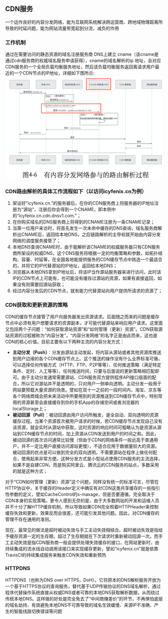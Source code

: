 ## **CDN服务**

一个运作良好的内容分发网络，能为互联网系统解决跨运营商、跨地域物理距离所导致的时延问题，能为网站流量带宽起到分流、减负的作用

### **工作机制**

通过在需要访问的静态资源的域名注册服务商 DNS上建立 cname（该cname是通过cdn服务商的权威域名服务申请获得），cname的域名解析的ip 地址，会对应CDN服务的一个全局负载均衡服务地址，然后该负载均衡服务返回离请求用户最近的一个CDN节点的IP地址，详细如下图所示:\
![CDN](https://github.com/xiaoyuge/Tech-Notes/blob/main/%E4%BA%92%E8%81%94%E7%BD%91%E7%BD%91%E7%BB%9C%E6%9E%B6%E6%9E%84/resources/CDN.png)

### **CDN路由解析的具体工作流程如下（以访问icyfenix.cn为例）**

1) 架设好“icyfenix.cn.”的服务器后，在你的CDN服务商上将服务器的IP地址注册为“源站”，注册后你会得到一个CNAME，即本例中的“icyfenix.cn.cdn.dnsv1.com.”；
2) 在你购买域名的DNS服务商上将得到的CNAME注册为一条CNAME记录；
3) 当第一位用户来访时，将首先发生一次未命中缓存的DNS查询，域名服务商解析出CNAME后，返回给本地DNS，之后链路解析的主导权就开始由内容分发网络的调度服务接管了；
4) 本地DNS查询CNAME时，由于能解析该CNAME的权威服务器只有CDN服务商所架设的权威DNS，这个DNS服务将根据一定的均衡策略和参数，如拓扑结构、容量、时延等，在全国各地能提供服务的CDN缓存节点中挑选一个最适合的，并将它的IP代替源站的IP地址，返回给本地DNS；
5) 浏览器从本地DNS拿到IP地址后，将该IP当作源站服务器来进行访问，此时该IP的CDN节点上可能有，也可能没有缓存过源站的资源，如果有直接返回，如果没有则需要回源站获取；
6) 经过内容分发后的CDN节点，就有能力代替源站向用户提供所请求的资源了；

### **CDN获取和更新资源的策略**

CDN的缓存节点接管了用户向服务器发出资源请求。后面随之而来的问题是缓存节点中必须有用户想要请求的资源副本，才可能代替源站来响应用户请求。这里面又包括两个子问题：“如何获取源站资源”和“如何管理（更新）资源”。CDN获取源站资源的过程被称为“内容分发”，“内容分发网络”的名字正是由此而来，这也是CDN的核心价值。目前主要有以下两种主流的内容分发方式：

- **主动分发（Push）**：分发由源站主动发起，将内容从源站或者其他资源库推送到用户边缘的各个CDN缓存节点上。这个推送的操作没有什么业界标准可循，可以选择任何传输方式（HTTP、FTP、P2P等等）、任何推送策略（满足特定条件、定时、人工等等）、任何推送时间，只要与后面说的更新策略相匹配即可。由于主动分发通常需要源站、CDN服务双方提供程序API接口层面的配合，所以它对源站并不是透明的，只对用户一侧单向透明。主动分发一般用于网站要预载大量资源的场景。譬如在双十一之前的一段时间内，淘宝、京东等各个网络商城会把未来活动中所要用到的资源推送到CDN缓存节点中，特别常用的资源甚至会直接缓存到你的手机App的存储空间或者浏览器的localStorage上；
- **被动回源（Pull）**：被动回源由用户访问所触发，是全自动、双向透明的资源缓存过程。当某个资源首次被用户请求的时候，若CDN缓存节点发现自己没有该资源，就会实时从源站中获取，这时资源的响应时间可粗略认为是资源从源站到CDN缓存节点的时间，加上资源从CDN发送到用户的时间之和。因此，被动回源的首次访问通常比较慢（但由于CDN的网络条件一般远高于普通用户，并不一定比用户直接访问源站更慢），不适合应用于数据量较大的资源。被动回源的优点是可以做到完全的双向透明，不需要源站在程序上做任何配合，使用起来非常方便。这种分发方式是小型站点使用CDN服务的主流选择，如果不是自建CDN，而是购买阿里云、腾讯云的CDN服务的站点，多数采用的就是这种方式；

对于“CDN如何管理（更新）资源”这个问题，同样没有统一的标准可言，尽管在HTTP协议中，关于缓存的Header定义中确实有对CDN这类共享缓存的一些指引性参数的定义，譬如CacheControl的s-maxage，但是否要遵循，完全取决于CDN本身的实现策略。更令人感到无奈的是，由于大多数网站的开发和运维人员并不十分了解HTTP缓存机制，所以导致如果CDN完全照着HTTPHeader来控制缓存失效和更新，效果反而会很差，还可能引发其他问题。因此，对CDN缓存的管理不存在通用的准则。

现在，最常见的做法是超时被动失效与手工主动失效相结合。超时被动失效是指给予缓存资源一定的生存期，超过了生存期就在下次请求时重新被动回源一次。而手工主动失效是指CDN服务商一般会提供处理失效缓存的接口，在网站更新时，由持续集成的流水线自动调用该接口来实现缓存更新，譬如“icyfenix.cn”就是依靠TravisCI的持续集成服务来触发CDN失效和重新预热

### **HTTPDNS**

HTTPDNS（也称为DNS over HTTPS，DoH）。它将原本的DNS解析服务开放为一个基于HTTPS协议的查询服务，替代基于UDP传输协议的DNS域名解析，通过程序代替操作系统直接从权威DNS或者可靠的本地DNS获取解析数据，从而绕过传统本地DNS。这样做的好处是完全免去了“中间商赚差价”的环节，不再惧怕底层的域名劫持，有效避免本地DNS不可靠导致的域名生效缓慢、来源IP不准确、产生的智能线路切换错误等问题
